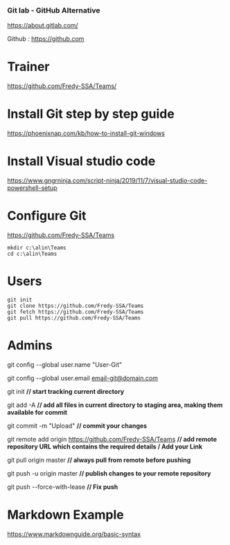 


### Git lab - GitHub Alternative 
https://about.gitlab.com/

Github : https://github.com

# Trainer  
https://github.com/Fredy-SSA/Teams/

# Install Git step by step guide

https://phoenixnap.com/kb/how-to-install-git-windows

# Install Visual studio code

https://www.gngrninja.com/script-ninja/2019/11/7/visual-studio-code-powershell-setup

# Configure  Git

https://github.com/Fredy-SSA/Teams


```azurepowershell
mkdir c:\alin\Teams
cd c:\alin\Teams
```

# Users


```azurepowershell
git init
git clone https://github.com/Fredy-SSA/Teams
git fetch https://github.com/Fredy-SSA/Teams
git pull https://github.com/Fredy-SSA/Teams
```

# Admins

git config --global user.name "User-Git"

git config --global user.email email-git@domain.com

git init **// start tracking current directory**

git add -A **// add all files in current directory to staging area, making them available for commit**

git commit -m "Upload" **// commit your changes**

git remote add origin https://github.com/Fredy-SSA/Teams **// add remote repository URL which contains the required details / Add your Link**

git pull origin master **// always pull from remote before pushing**

git push -u origin master **// publish changes to your remote repository**

git push --force-with-lease **// Fix push**

# Markdown Example

https://www.markdownguide.org/basic-syntax

